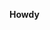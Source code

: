 <!-- **rozina-aamir/rozina-aamir** is a ✨ _special_ ✨ repository because its `README.md` (this file) appears on your GitHub profile. -->

**Howdy**
